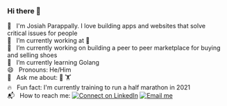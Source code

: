 ### Hi there 👋

<!--
**parappally/parappally** is a ✨ _special_ ✨ repository because its `README.md` (this file) appears on your GitHub profile.

Here are some ideas to get you started:

- 🔭 I’m currently working on ...
- 🌱 I’m currently learning ...
- 👯 I’m looking to collaborate on ...
- 🤔 I’m looking for help with ...
- 💬 Ask me about ...
- 📫 How to reach me: ...
- 😄 Pronouns: ...
- ⚡ Fun fact: ...
-->

🐲   &nbsp; I'm Josiah Parappally. I love building apps and websites that solve critical issues for people <br>
💼   &nbsp; I’m currently working at  <br>
🔭   &nbsp; I’m currently working on building a peer to peer marketplace for buying and selling shoes <br>
🌱   &nbsp; I’m currently learning Golang <br>
😄   &nbsp; Pronouns: He/Him <br>
💬   &nbsp; Ask me about: 🏀 🏋️ <br>
🔥   &nbsp; Fun fact: I'm currently training to run a half marathon in 2021 <br>
📬   &nbsp; How to reach me:
[![Connect on LinkedIn](https://img.shields.io/badge/--linkedin?label=LinkedIn&logo=LinkedIn&style=social)](https://www.linkedin.com/in/parappally/)
[![Email me](https://img.shields.io/badge/--gmail?label=Gmail&logo=Gmail&style=social)](mailto:josiahparappally@gmail.com)
